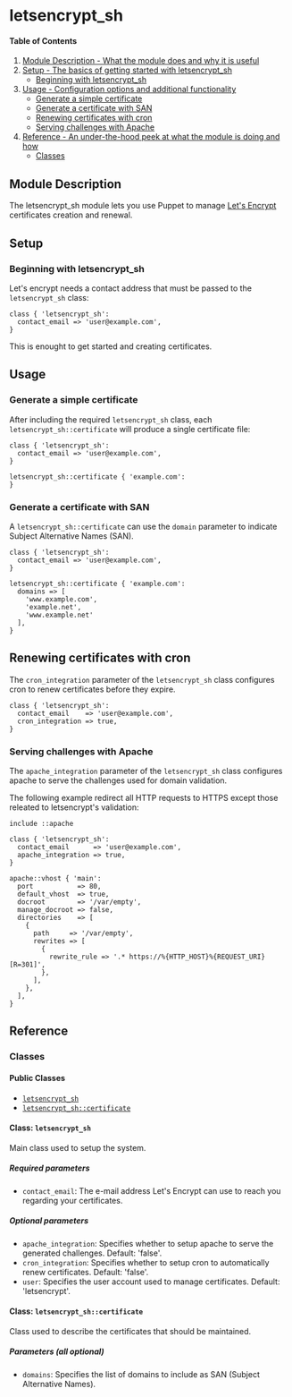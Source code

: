 # letsencrypt\_sh

#### Table of Contents

1. [Module Description - What the module does and why it is useful](#module-description)
2. [Setup - The basics of getting started with letsencrypt\_sh](#setup)
    * [Beginning with letsencrypt\_sh](#beginning-with-letsencrypt_sh)
3. [Usage - Configuration options and additional functionality](#usage)
    * [Generate a simple certificate](#generate-a-simple-certificate)
    * [Generate a certificate with SAN](#generate-a-certificate-with-san)
    * [Renewing certificates with cron](#renewing-certificates-with-cron)
    * [Serving challenges with Apache](#serving-challenges-with-apache)
4. [Reference - An under-the-hood peek at what the module is doing and how](#reference)
    * [Classes](#classes)

## Module Description

The letsencrypt\_sh module lets you use Puppet to manage [Let's Encrypt](https://letsencrypt.org/) certificates creation and renewal.

## Setup

### Beginning with letsencrypt\_sh

Let's encrypt needs a contact address that must be passed to the `letsencrypt_sh` class:

```puppet
class { 'letsencrypt_sh':
  contact_email => 'user@example.com',
}
```

This is enought to get started and creating certificates.

## Usage

### Generate a simple certificate

After including the required `letsencrypt_sh` class, each `letsencrypt_sh::certificate` will produce a single certificate file:

```puppet
class { 'letsencrypt_sh':
  contact_email => 'user@example.com',
}

letsencrypt_sh::certificate { 'example.com':
}
```

### Generate a certificate with SAN

A `letsencrypt_sh::certificate` can use the `domain` parameter to indicate Subject Alternative Names (SAN).

```puppet
class { 'letsencrypt_sh':
  contact_email => 'user@example.com',
}

letsencrypt_sh::certificate { 'example.com':
  domains => [
    'www.example.com',
    'example.net',
    'www.example.net'
  ],
}
```

## Renewing certificates with cron

The `cron_integration` parameter of the `letsencrypt_sh` class configures cron to renew certificates before they expire.

```puppet
class { 'letsencrypt_sh':
  contact_email    => 'user@example.com',
  cron_integration => true,
}
```

### Serving challenges with Apache

The `apache_integration` parameter of the `letsencrypt_sh` class configures apache to serve the challenges used for domain validation.

The following example redirect all HTTP requests to HTTPS except those releated to letsencrypt's validation:

```puppet
include ::apache

class { 'letsencrypt_sh':
  contact_email      => 'user@example.com',
  apache_integration => true,
}

apache::vhost { 'main':
  port           => 80,
  default_vhost  => true,
  docroot        => '/var/empty',
  manage_docroot => false,
  directories    => [
    {
      path     => '/var/empty',
      rewrites => [
        {
          rewrite_rule => '.* https://%{HTTP_HOST}%{REQUEST_URI} [R=301]',
        },
      ],
    },
  ],
}
```

## Reference

### Classes

#### Public Classes

* [`letsencrypt_sh`](#class-letsencrypt_sh)
* [`letsencrypt_sh::certificate`](#class-letsencrypt_shcertificate)

#### Class: `letsencrypt_sh`

Main class used to setup the system.

##### Required parameters

* `contact_email`: The e-mail address Let's Encrypt can use to reach you regarding your certificates.

##### Optional parameters

* `apache_integration`: Specifies whether to setup apache to serve the generated challenges. Default: 'false'.
* `cron_integration`: Specifies whether to setup cron to automatically renew certificates. Default: 'false'.
* `user`: Specifies the user account used to manage certificates. Default: 'letsencrypt'.

#### Class: `letsencrypt_sh::certificate`

Class used to describe the certificates that should be maintained.

##### Parameters (all optional)

* `domains`: Specifies the list of domains to include as SAN (Subject Alternative Names).
